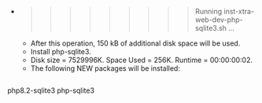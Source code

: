 * >>>>>>>>> Running inst-xtra-web-dev-php-sqlite3.sh ...
  * After this operation, 150 kB of additional disk space will be used.
  * Install php-sqlite3.
  * Disk size = 7529996K. Space Used = 256K. Runtime = 00:00:00:02.
  * The following NEW packages will be installed:
  ```bash
php8.2-sqlite3 php-sqlite3
  ```
